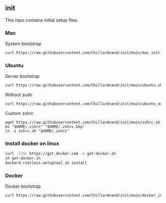 ## init

This repo contains initial setup files.


### Mac

System bootstrap

```sh
curl https://raw.githubusercontent.com/ChillarAnand/init/main/mac_init.sh | bash
```


### Ubuntu

Server bootstrap

```sh
curl https://raw.githubusercontent.com/ChillarAnand/init/main/ubuntu.sh | bash
```

Without sudo

```sh
curl https://raw.githubusercontent.com/ChillarAnand/init/main/ubuntu_nosudo.sh | bash
```


Custom zshrc

```
wget https://raw.githubusercontent.com/ChillarAnand/init/main/zshrc.sh
mv "$HOME/.zshrc" "$HOME/.zshrc.bkp"
ln -s zshrc.sh "$HOME/.zshrc"
```


### Install docker on linux

```sh
curl -fsSL https://get.docker.com -o get-docker.sh
sh get-docker.sh
dockerd-rootless-setuptool.sh install
```


### Docker

Docker bootstrap

```sh
curl https://raw.githubusercontent.com/ChillarAnand/init/main/docker_init.sh | bash
```
